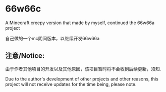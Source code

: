 # 66w66c
A Minecraft creepy version that made by myself, continued the 66w66a project

自己做的一个mc阴间版本，以继续开发66w66a

## 注意/Notice:
由于作者其他项目的开发以及其他原因，该项目暂时将不会收到后续更新，须知.

Due to the author's development of other projects and other reasons, this project will not receive updates for the time being, please note.
